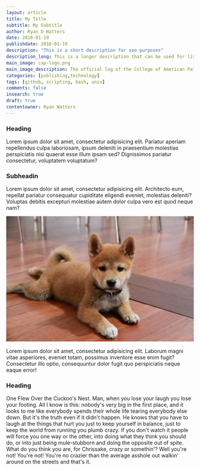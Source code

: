 ```yaml
---
layout: article
title: My Title
subtitle: My Subtitle
author: Ryan D Watters
date: 2016-01-19
publishdate: 2016-01-19
description: "This is a short description for seo purposes"
description_long: This is a longer description that can be used for list views or for summaries of longer articles or abstracts of more scientific pieces.
main_image: cap-logo.png
main_image_description: The official log of the College of American Pathologists
categories: [publishing,technology]
tags: [github, scripting, bash, unix]
comments: false
insearch: true
draft: true         
contentowner: Ryan Watters
---
```


### Heading

Lorem ipsum dolor sit amet, consectetur adipisicing elit. Pariatur aperiam repellendus culpa laboriosam, ipsum deleniti in praesentium molestias perspiciatis nisi quaerat esse illum ipsam sed? Dignissimos pariatur consectetur, voluptatem voluptatum?

### Subheadin

Lorem ipsum dolor sit amet, consectetur adipisicing elit. Architecto eum, repellat pariatur consequatur cupiditate eligendi eveniet, molestias deleniti? Voluptas debitis excepturi molestiae autem dolor culpa vero est quod neque nam?

![Adorable photo of a Shiba Inu Puppy](/assets/images/shiba-inu.jpg)

Lorem ipsum dolor sit amet, consectetur adipisicing elit. Laborum magni vitae asperiores, eveniet totam, possimus inventore esse enim fugit? Consectetur illo optio, consequuntur dolor fugit quo perspiciatis neque eaque error!

### Heading

One Flew Over the Cuckoo's Nest. Man, when you lose your laugh you lose your footing. All I know is this: nobody's very big in the first place, and it looks to me like everybody spends their whole life tearing everybody else down. But it's the truth even if it didn't happen. He knows that you have to laugh at the things that hurt you just to keep yourself in balance, just to keep the world from running you plumb crazy. If you don't watch it people will force you one way or the other, into doing what they think you should do, or into just being mule-stubborn and doing the opposite out of spite. What do you think you are, for Chrissake, crazy or somethin'? Well you're not! You're not! You're no crazier than the average asshole out walkin' around on the streets and that's it.
